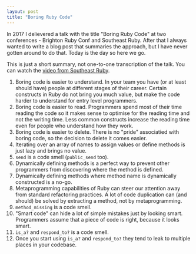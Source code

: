 ```yaml
---
layout: post
title: "Boring Ruby Code"
---
```


In 2017 I delievered a talk with the title "Boring Ruby Code" at two conferences -
Brighton Ruby Conf and Southeast Ruby. After that I always wanted to write a
blog post that summaries the approach, but I have never gotten around to do that.
Today is the day so here we go.

This is just a short summary, not one-to-one transcription of the talk.
You can watch the [video from Southeast Ruby](https://youtu.be/t9x3-6ZQ7xY?t=339).

1. Boring code is easier to understand. In your team you have (or at least should
   have) people at different stages of their career. Certain constructs in Ruby
   do not bring you much value, but make the code harder to understand for
   entry level programmers.
2. Boring code is easier to read. Programmers spend most of their time reading the
   code so it makes sense to optimise for the reading time and not the writing time.
   Less common constructs increase the reading time even for people who understand
   how they work.
3. Boring code is easier to delete. There is no "pride" associatied with boring
   code, so the decision to delete it comes easier.
4. Iterating over an array of names to assign values or define methods is just lazy
   and brings no value.
5. `send` is a code smell (`public_send` too).
6. Dynamically defining methods is a perfect way to prevent other programmers from
   discovering where the method is defined.
7. Dynamically defining methods where method name is dynamically constructed is a
   no-go.
8. Metaprogramming capabilities of Ruby can steer our attention away from standard
   refactoring practices. A lot of code duplication can (and should) be solved by
   extracting a method, not by metaprogramming.
9. `method_missing` is a code smell.
10. "Smart code" can hide a lot of simple mistakes just by looking smart.
    Programmers assume that a piece of code is right, because it looks smart.
11. `is_a?` and `respond_to?` is a code smell.
12. Once you start using `is_a?` and `respond_to?` they tend to leak to multiple
    places in your codebase.
